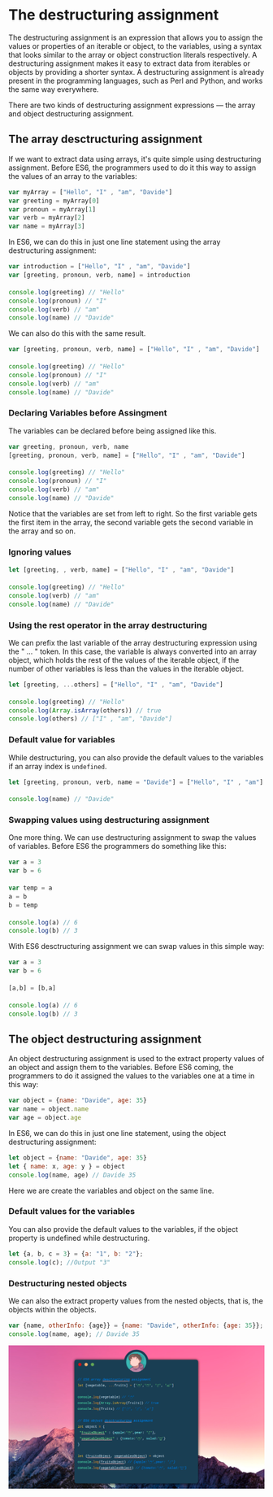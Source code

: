 # The destructuring assignment

The destructuring assignment is an expression that allows you to assign the values or properties of an iterable or object, to the variables, using a syntax that looks similar to the array or object construction literals respectively. A destructuring assignment makes it easy to extract data from iterables or objects by providing a shorter syntax. A destructuring assignment is already present in the programming languages, such as Perl and Python, and works the same way everywhere.

There are two kinds of destructuring assignment expressions — the array and object destructuring assignment.

## The array desctructuring assignment

If we want to extract data using arrays, it's quite simple using destructuring assignment. Before ES6, the programmers used to do it this way to assign the values of an array to the variables:

```javascript
var myArray = ["Hello", "I" , "am", "Davide"]
var greeting = myArray[0]
var pronoun = myArray[1]
var verb = myArray[2]
var name = myArray[3]
```

In ES6, we can do this in just one line statement using the array destructuring assignment:

```javascript
var introduction = ["Hello", "I" , "am", "Davide"]
var [greeting, pronoun, verb, name] = introduction

console.log(greeting) // "Hello"
console.log(pronoun) // "I"
console.log(verb) // "am"
console.log(name) // "Davide"
```

We can also do this with the same result.

```javascript
var [greeting, pronoun, verb, name] = ["Hello", "I" , "am", "Davide"]

console.log(greeting) // "Hello"
console.log(pronoun) // "I"
console.log(verb) // "am"
console.log(name) // "Davide"
```

### Declaring Variables before Assingment

The variables can be declared before being assigned like this.

```javascript
var greeting, pronoun, verb, name
[greeting, pronoun, verb, name] = ["Hello", "I" , "am", "Davide"]

console.log(greeting) // "Hello"
console.log(pronoun) // "I"
console.log(verb) // "am"
console.log(name) // "Davide"
```

Notice that the variables are set from left to right. So the first variable gets the first item in the array, the second variable gets the second variable in the array and so on.

### Ignoring values

```javascript
let [greeting, , verb, name] = ["Hello", "I" , "am", "Davide"]

console.log(greeting) // "Hello"
console.log(verb) // "am"
console.log(name) // "Davide"
```

### Using the rest operator in the array destructuring

We can prefix the last variable of the array destructuring expression using the " ... " token. In this case, the variable is always converted into an array object, which holds the rest of the values of the iterable object, if the number of other variables is less than the values in the iterable object.

```javascript
let [greeting, ...others] = ["Hello", "I" , "am", "Davide"]

console.log(greeting) // "Hello"
console.log(Array.isArray(others)) // true
console.log(others) // ["I" , "am", "Davide"]
```

### Default value for variables

While destructuring, you can also provide the default values to the variables if an array index is `undefined`.

```javascript
let [greeting, pronoun, verb, name = "Davide"] = ["Hello", "I" , "am"]

console.log(name) // "Davide"
```

### Swapping values using destructuring assignment

One more thing. We can use destructuring assignment to swap the values of variables. Before ES6 the programmers do something like this:

```javascript
var a = 3
var b = 6

var temp = a
a = b
b = temp

console.log(a) // 6
console.log(b) // 3
```

With ES6 desctructuring assignment we can swap values in this simple way:

```javascript
var a = 3
var b = 6

[a,b] = [b,a]

console.log(a) // 6
console.log(b) // 3
```

## The object destructuring assignment

An object destructuring assignment is used to the extract property values of an object and assign them to the variables. Before ES6 coming, the programmers to do it assigned the values to the variables one at a time in this way:

```javascript
var object = {name: "Davide", age: 35}
var name = object.name
var age = object.age
```

In ES6, we can do this in just one line statement, using the object destructuring assignment:

```javascript
let object = {name: "Davide", age: 35}
let { name: x, age: y } = object
console.log(name, age) // Davide 35
```

Here we are create the variables and object on the same line.

### Default values for the variables

You can also provide the default values to the variables, if the object property is undefined while destructuring.

```javascript
let {a, b, c = 3} = {a: "1", b: "2"};
console.log(c); //Output "3"
```

### Destructuring nested objects

We can also the extract property values from the nested objects, that is, the objects within the objects.

```javascript
var {name, otherInfo: {age}} = {name: "Davide", otherInfo: {age: 35}};
console.log(name, age); // Davide 35
```

![Rest Parameter](images/04-destructuring-assignment-1.png)
